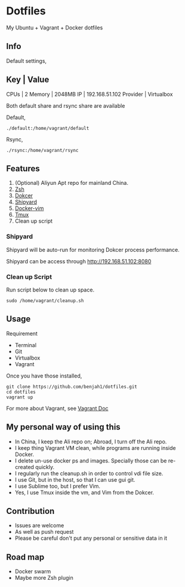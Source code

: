 # Dotfiles

My Ubuntu + Vagrant + Docker dotfiles

## Info

Default settings,

Key      | Value
-----------------
CPUs     | 2
Memory   | 2048MB
IP       | 192.168.51.102
Provider | Virtualbox

Both default share and rsync share are available

Default, 
```
./default:/home/vagrant/default
```

Rsync,
```
./rsync:/home/vagrant/rsync
```

## Features

1. (Optional) Aliyun Apt repo for mainland China.
2. [Zsh](https://github.com/robbyrussell/oh-my-zsh)
3. [Dokcer](https://www.docker.com)
4. [Shipyard](http://shipyard-project.com/)
5. [Docker-vim](https://github.com/benjah1/vimrc)
6. [Tmux](https://tmux.github.io)
7. Clean up script

### Shipyard

Shipyard will be auto-run for monitoring Dokcer process performance.

Shipyard can be access through http://192.168.51.102:8080

### Clean up Script

Run script below to clean up space. 

```
sudo /home/vagrant/cleanup.sh
```

## Usage

Requirement

* Terminal
* Git
* Virtualbox
* Vagrant

Once you have those installed, 

```
git clone https://github.com/benjah1/dotfiles.git
cd dotfiles
vagrant up
```

For more about Vagrant, see [Vagrant Doc](https://docs.vagrantup.com/v2/)

## My personal way of using this

* In China, I keep the Ali repo on; Abroad, I turn off the Ali repo.
* I keep thing Vagrant VM clean, while programs are running inside Docker.
* I delete un-use docker ps and images. Specially those can be re-created quickly.
* I regularly run the cleanup.sh in order to control vdi file size.
* I use Git, but in the host, so that I can use gui git.
* I use Sublime too, but I prefer Vim.
* Yes, I use Tmux inside the vm, and Vim from the Dokcer.

## Contribution

* Issues are welcome
* As well as push request
* Please be careful don't put any personal or sensitive data in it

## Road map

* Docker swarm
* Maybe more Zsh plugin
